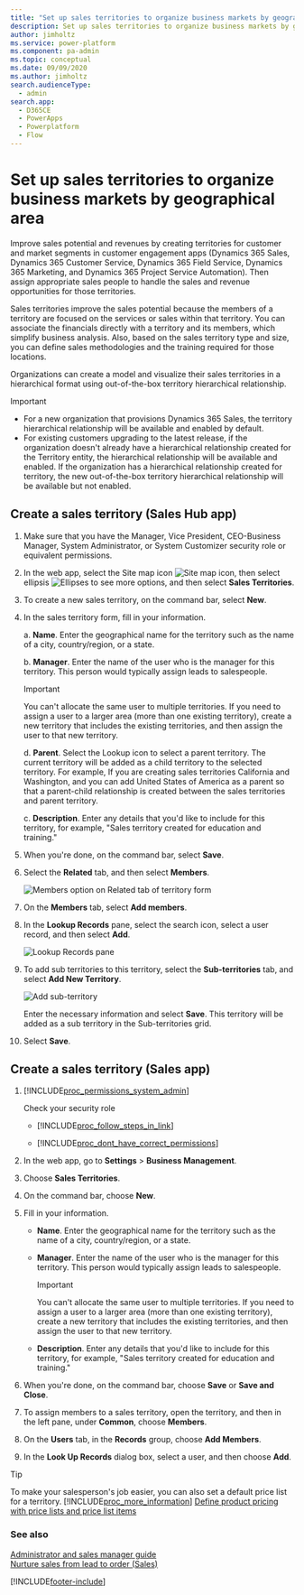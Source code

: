 ```yaml
---
title: "Set up sales territories to organize business markets by geographical area | MicrosoftDocs"
description: Set up sales territories to organize business markets by geographical area
author: jimholtz
ms.service: power-platform
ms.component: pa-admin
ms.topic: conceptual
ms.date: 09/09/2020
ms.author: jimholtz
search.audienceType: 
  - admin
search.app:
  - D365CE
  - PowerApps
  - Powerplatform
  - Flow
---
```

# Set up sales territories to organize business markets by geographical area

<!-- legacy procedure -->

Improve sales potential and revenues by creating territories for customer and market segments in customer engagement apps (Dynamics 365 Sales, Dynamics 365 Customer Service, Dynamics 365 Field Service, Dynamics 365 Marketing, and Dynamics 365 Project Service Automation). Then assign appropriate sales people to handle the sales and revenue opportunities for those territories.  
  
Sales territories improve the sales potential because the members of a territory are focused on the services or sales within that territory. You can associate the financials directly with a territory and its members, which simplify business analysis. Also, based on the sales territory type and size, you can define sales methodologies and the training required for those locations.  

Organizations can create a model and visualize their sales territories in a hierarchical format using out-of-the-box territory hierarchical relationship.

> [!IMPORTANT]
> - For a new organization that provisions Dynamics 365 Sales, the territory hierarchical relationship will be available and enabled by default.
> - For existing customers upgrading to the latest release, if the organization doesn't already have a hierarchical relationship created for the Territory entity, the hierarchical relationship will be available and enabled. If the organization has a hierarchical relationship created for territory, the new out-of-the-box territory hierarchical relationship will be available but not enabled.

## Create a sales territory (Sales Hub app)

1.    Make sure that you have the Manager, Vice President, CEO-Business Manager, System Administrator, or System Customizer security role or equivalent permissions.

2.    In the web app, select the Site map icon ![Site map icon](/dynamics365/customer-engagement/sales-enterprise/media/site-map-icon.png "Site map icon"), then select ellipsis ![Ellipses to see more options](/dynamics365/customer-engagement/sales-enterprise/media/ellipsis-more-options.png "Ellipses to see more options"), and then select **Sales Territories**.
 
3.    To create a new sales territory, on the command bar, select **New**.

4.    In the sales territory form, fill in your information.

      a.    **Name**. Enter the geographical name for the territory such as the name of a city, country/region, or a state.

      b.    **Manager**. Enter the name of the user who is the manager for this territory. This person would typically assign leads to salespeople.

      > [!Important]
      > You can't allocate the same user to multiple territories. If you need to assign a user to a larger area (more than one existing territory), create a new territory that includes the existing territories, and then assign the user to that new territory.
        
      d.  **Parent**. Select the Lookup icon to select a parent territory. The current territory will be added as a child territory to the selected territory. For example, If you are creating sales territories California and Washington, and you can add United States of America as a parent so that a parent-child relationship is created between the sales territories and parent territory. 
      
      c.    **Description**. Enter any details that you'd like to include for this territory, for example, "Sales territory created for education and training."

5.    When you're done, on the command bar, select **Save**.

6.    Select the **Related** tab, and then select **Members**.

      ![Members option on Related tab of territory form](/dynamics365/customer-engagement/sales-enterprise/media/members-option-related-tab-territory-form.png "Members option on Related tab of territory form")
 
7.    On the **Members** tab, select **Add members**.

8.    In the **Lookup Records** pane, select the search icon, select a user record, and then select **Add**.

      ![Lookup Records pane](/dynamics365/customer-engagement/sales-enterprise/media/lookup-records.png "Lookup Records pane")

9. To add sub territories to this territory, select the **Sub-territories** tab, and select **Add New Territory**. 
 
    ![Add sub-territory](media/sales-add-sub-territory.png "Add sub-territory")

    Enter the necessary information and select **Save**. This territory will be added as a sub territory in the Sub-territories grid.

10.    Select **Save**. 


## Create a sales territory (Sales app)

1. [!INCLUDE[proc_permissions_system_admin](../includes/proc-permissions-system-admin.md)]  
  
    Check your security role  
  
   - [!INCLUDE[proc_follow_steps_in_link](../includes/proc-follow-steps-in-link.md)]  
  
   - [!INCLUDE[proc_dont_have_correct_permissions](../includes/proc-dont-have-correct-permissions.md)]  
  
2. In the web app, go to **Settings** > **Business Management**.
  
3. Choose **Sales Territories**.  
  
4. On the command bar, choose **New**.  
  
5. Fill in your information.  
  
   - **Name**. Enter the geographical name for the territory such as the name of a city, country/region, or a state.  
  
   - **Manager**. Enter the name of the user who is the manager for this territory. This person would typically assign leads to salespeople.  
  
       > [!IMPORTANT]
       >  You can't allocate the same user to multiple territories. If you need to assign a user to a larger area (more than one existing territory), create a new territory that includes the existing territories, and then assign the user to that new territory.  
  
   - **Description**. Enter any details that you'd like to include for this territory, for example, "Sales territory created for education and training."  
  
6. When you're done, on the command bar, choose **Save** or **Save and Close**.  
  
7. To assign members to a sales territory, open the territory, and then in the left pane, under **Common**, choose **Members**.  
  
8. On the **Users** tab, in the **Records** group, choose **Add Members**.  
  
9. In the **Look Up Records** dialog box, select a user, and then choose **Add**.  
  
> [!TIP]
>  To make your salesperson's job easier, you can also set a default price list for a territory. [!INCLUDE[proc_more_information](../includes/proc-more-information.md)] [Define product pricing with price lists and price list items](https://docs.microsoft.com/dynamics365/sales-enterprise/create-price-lists-price-list-items-define-pricing-products)  
  
### See also  
 [Administrator and sales manager guide](https://docs.microsoft.com/dynamics365/sales-enterprise/admin-guide)   
 [Nurture sales from lead to order (Sales)](https://docs.microsoft.com/dynamics365/sales-enterprise/nurture-sales-from-lead-order-sales)


[!INCLUDE[footer-include](../includes/footer-banner.md)]